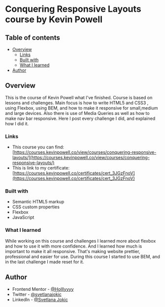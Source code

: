 # Conquering Responsive Layouts course by Kevin Powell


## Table of contents

- [Overview](#overview)
  - [Links](#links)
  - [Built with](#built-with)
  - [What I learned](#what-i-learned)
- [Author](#author)


## Overview

This is the course of Kevin Powell what I've finished.  Course is based on lessons and challenges.  Main focus is how to write HTML5 and CSS3 , using Flexbox, using BEM, and how to make it responsive for small,medium and large devices. Also there is use of Media Queries as well as how to make nav bar responsive. Here I post every challenge I did, and explained how I did it.

### Links

- This course you can find: [https://courses.kevinpowell.co/view/courses/conquering-responsive-layouts/](https://courses.kevinpowell.co/view/courses/conquering-responsive-layouts/)
- This is link to my certificate: [https://courses.kevinpowell.co/certificates/cert_3JGzFnoV](https://courses.kevinpowell.co/certificates/cert_3JGzFnoV)

### Built with

- Semantic HTML5 markup
- CSS custom properties
- Flexbox
- JavaScript

### What I learned

While working on this course and challenges I learned more about flexbox  and how to use it with more confidence. And I learned how much is important to make it all responsive. That's making website prettier, professional and easier for use. During this course I started to use BEM, and in the last challenge I made reset for it. 


## Author
- Frontend Mentor - [@Holllyyyy](https://www.frontendmentor.io/profile/Holllyyyy)
- Twitter - [@svetlanajokic](https://twitter.com/svetlanajokic)
- LinkedIn - [@Svetlana Jokic](https://www.linkedin.com/in/svetlana-jokic-787432100/)

